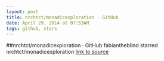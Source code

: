 ```yaml
---
layout: post
title: nrchtct/monadicexploration · GitHub
date: April 29, 2014 at 07:53AM
tags: github, stars
---
```

##nrchtct/monadicexploration · GitHub
fabiantheblind starred nrchtct/monadicexploration
[link to source](http://ift.tt/1pITqxl) 
